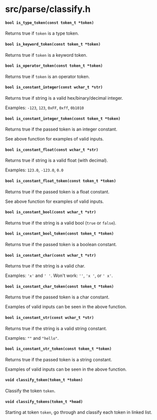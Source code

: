 # src/parse/classify.h

#### `bool is_type_token(const token_t *token)`
Returns true if `token` is a type token.

#### `bool is_keyword_token(const token_t *token)`
Returns true if `token` is a keyword token.

#### `bool is_operator_token(const token_t *token)`
Returns true if `token` is an operator token.

#### `bool is_constant_integer(const wchar_t *str)`
Returns true if string is a valid hex/binary/decimal integer.

Examples: `-123`, `123`, `0xFF`, `0xff`, `0b1010`

#### `bool is_constant_integer_token(const token_t *token)`
Returns true if the passed token is an integer constant.

See above function for examples of valid inputs.

#### `bool is_constant_float(const wchar_t *str)`
Returns true if string is a valid float (with decimal).

Examples: `123.0`, `-123.0`, `0.0`

#### `bool is_constant_float_token(const token_t *token)`
Returns true if the passed token is a float constant.

See above function for examples of valid inputs.

#### `bool is_constant_bool(const wchar_t *str)`
Returns true if the string is a valid bool (`true` or `false`).

#### `bool is_constant_bool_token(const token_t *token)`
Returns true if the passed token is a boolean constant.

#### `bool is_constant_char(const wchar_t *str)`
Returns true if the string is a valid char.

Examples: `'x'` and `' '`.
Won't work: `''`, `'x '`, or `' x'`.

#### `bool is_constant_char_token(const token_t *token)`
Returns true if the passed token is a char constant.

Examples of valid inputs can be seen in the above function.

#### `bool is_constant_str(const wchar_t *str)`
Returns true if the string is a valid string constant.

Examples: `""` and `"hello"`.

#### `bool is_constant_str_token(const token_t *token)`
Returns true if the passed token is a string constant.

Examples of valid inputs can be seen in the above function.

#### `void classify_token(token_t *token)`
Classify the token `token`.

#### `void classify_tokens(token_t *head)`
Starting at token `token`, go through and classify each token in linked list.

